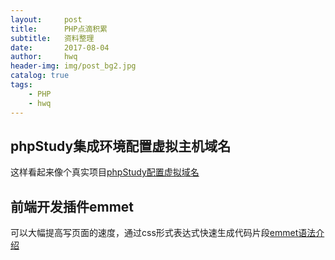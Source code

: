 ```yaml
---
layout:     post
title:      PHP点滴积累
subtitle:   资料整理
date:       2017-08-04
author:     hwq
header-img: img/post_bg2.jpg
catalog: true
tags:
    - PHP
    - hwq
---
```

## phpStudy集成环境配置虚拟主机域名
这样看起来像个真实项目[phpStudy配置虚拟域名](http://www.cnblogs.com/CHEUNGKAMING/p/5666137.html)

## 前端开发插件emmet
可以大幅提高写页面的速度，通过css形式表达式快速生成代码片段[emmet语法介绍](http://www.w3cplus.com/tools/emmet-cheat-sheet.html)
